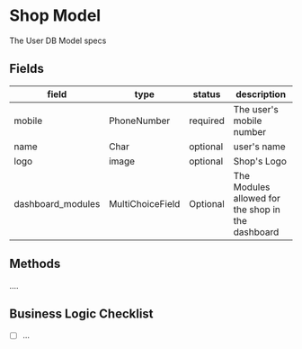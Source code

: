 # Shop Model

The User DB Model specs

## Fields

| field             | type             | status   | description                                       |
| ----------------- | ---------------- | -------- | ------------------------------------------------- |
| mobile            | PhoneNumber      | required | The user's mobile number                          |
| name              | Char             | optional | user's name                                       |
| logo              | image            | optional | Shop's Logo                                       |
| dashboard_modules | MultiChoiceField | Optional | The Modules allowed for the shop in the dashboard |

## Methods

....

## Business Logic Checklist

- [ ] ...
